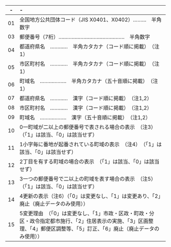 
| - | - |
|:-:|:- |
| 01 | 全国地方公共団体コード（JIS X0401、X0402）………　半角数字 | 2 | （旧）郵便番号（5桁）………………………………………　半角数字|
| 03 | 郵便番号（7桁）………………………………………　半角数字|
| 04 | 都道府県名　…………　半角カタカナ（コード順に掲載）　（注1）|
| 05 | 市区町村名　…………　半角カタカナ（コード順に掲載）　（注1）|
| 06 | 町域名　………………　半角カタカナ（五十音順に掲載）　（注1）|
| 07 | 都道府県名　…………　漢字（コード順に掲載）　（注1,2）|
| 08 | 市区町村名　…………　漢字（コード順に掲載）　（注1,2）|
| 09 | 町域名　………………　漢字（五十音順に掲載）　（注1,2）|
| 10 | 0一町域が二以上の郵便番号で表される場合の表示　（注3）　（「1」は該当、「0」は該当せず）|
| 11 | 1小字毎に番地が起番されている町域の表示　（注4）　（「1」は該当、「0」は該当せず）|
| 12 | 2丁目を有する町域の場合の表示　（「1」は該当、「0」は該当せず）|
| 13 | 3一つの郵便番号で二以上の町域を表す場合の表示　（注5）　（「1」は該当、「0」は該当せず）|
| 14 | 4更新の表示（注6）（「0」は変更なし、「1」は変更あり、「2」廃止（廃止データのみ使用））|
| 15 | 5変更理由　（「0」は変更なし、「1」市政・区政・町政・分区・政令指定都市施行、「2」住居表示の実施、「3」区画整理、「4」郵便区調整等、「5」訂正、「6」廃止（廃止データのみ使用））|
